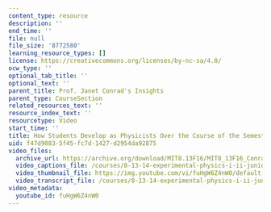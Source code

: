```yaml
---
content_type: resource
description: ''
end_time: ''
file: null
file_size: '8772580'
learning_resource_types: []
license: https://creativecommons.org/licenses/by-nc-sa/4.0/
ocw_type: ''
optional_tab_title: ''
optional_text: ''
parent_title: Prof. Janet Conrad's Insights
parent_type: CourseSection
related_resources_text: ''
resource_index_text: ''
resourcetype: Video
start_time: ''
title: How Students Develop as Physicists Over the Course of the Semester
uid: f47d9083-5f45-fc7d-1427-d2954da92875
video_files:
  archive_url: https://archive.org/download/MIT8.13F16/MIT8_13F16_Conrad_Students_Develop_as_Physicists_300k.mp4
  video_captions_file: /courses/8-13-14-experimental-physics-i-ii-junior-lab-fall-2016-spring-2017/7c6f0af675ce55f184d43baa5a0b013a_fuHgW6Z4nW0.vtt
  video_thumbnail_file: https://img.youtube.com/vi/fuHgW6Z4nW0/default.jpg
  video_transcript_file: /courses/8-13-14-experimental-physics-i-ii-junior-lab-fall-2016-spring-2017/b6ea13e478a9156a131bb6d0eafcf84d_fuHgW6Z4nW0.pdf
video_metadata:
  youtube_id: fuHgW6Z4nW0
---
```

